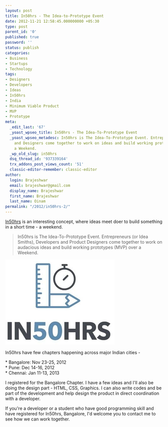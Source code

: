 ```yaml
---
layout: post
title: In50hrs - The Idea-to-Prototype Event
date: 2012-11-21 12:58:45.000000000 +05:30
type: post
parent_id: '0'
published: true
password: ''
status: publish
categories:
- Business
- Startups
- Technology
tags:
- Designers
- Developers
- Ideas
- In50hrs
- India
- Minimum Viable Product
- MVP
- Prototype
meta:
  _edit_last: '67'
  _yoast_wpseo_title: In50hrs - The Idea-To-Prototype Event
  _yoast_wpseo_metadesc: In50hrs is The Idea-To-Prototype Event. Entrepreneurs, Developers
    and Designers come together to work on ideas and build working prototypes over
    a Weekend.
  _wp_old_slug: in50hrs
  dsq_thread_id: '937339164'
  trx_addons_post_views_count: '51'
  classic-editor-remember: classic-editor
author:
  login: Brajeshwar
  email: brajeshwar@gmail.com
  display_name: Brajeshwar
  first_name: Brajeshwar
  last_name: Oinam
permalink: "/2012/in50hrs-2/"
---
```

<p><a href="http://www.in50hrs.com/">In50hrs</a> is an interesting concept, where ideas meet doer to build something in a short time - a weekend.</p>
<blockquote><p>In50hrs is The Idea-To-Prototype Event. Entrepreneurs (or Idea Smiths), Developers and Product Designers come together to work on audacious ideas and build working prototypes (MVP) over a Weekend.</p></blockquote>
<p><img src="/static/2012/11/in50hrs-logo.jpg" alt="In50Hrs" width="350" height="270" class="alignright size-full wp-image-7157" /></p>
<p>In50hrs have few chapters happening across major Indian cities -</p>
<p>* Bangalore: Nov 23-25, 2012<br />
* Pune: Dec 14-16, 2012<br />
* Chennai: Jan 11-13, 2013</p>
<p>I registered for the Bangalore Chapter. I have a few ideas and I'll also be doing the design part - HTML, CSS, Graphics. I can also write codes and be part of the development and help design the product in direct coordination with a developer.</p>
<p>If you're a developer or a student who have good programming skill and have registered for In50hrs, Bangalore, I'd welcome you to contact me to see how we can work together.</p>
